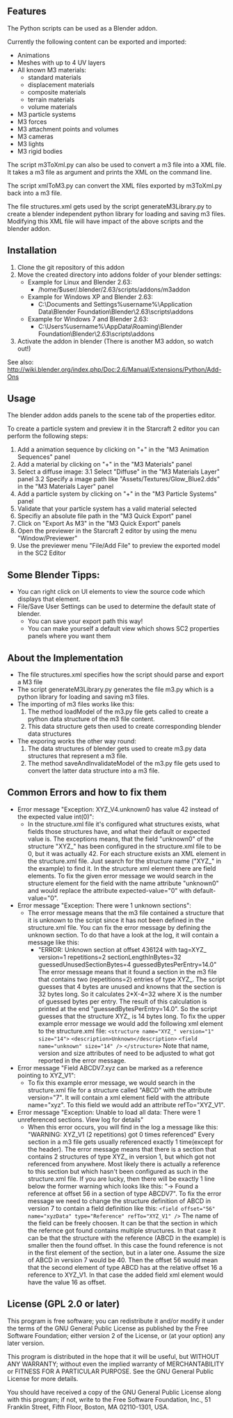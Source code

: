 Features
--------

The Python scripts can be used as a Blender addon.

Currently the following content can be exported and imported:

  * Animations
  * Meshes with up to 4 UV layers
  * All known M3 materials:
      * standard materials
      * displacement materials
      * composite materials
      * terrain materials
      * volume materials
  * M3 particle systems
  * M3 forces
  * M3 attachment points and volumes
  * M3 cameras
  * M3 lights
  * M3 rigid bodies

The script m3ToXml.py can also be used to convert a m3 file into a XML file. It
takes a m3 file as argument and prints the XML on the command line.

The script xmlToM3.py can convert the XML files exported by m3ToXml.py
back into a m3 file.

The file structures.xml gets used by the script generateM3Library.py to create
a blender independent python library for loading and saving m3 files.
Modifying this XML file will have impact of the above scripts and the blender addon.

Installation
------------
1. Clone the git repository of this addon
2. Move the created directory into addons folder of your blender settings:
   * Example for Linux and Blender 2.63: 
      * /home/$user/.blender/2.63/scripts/addons/m3addon
   * Example for Windows XP and Blender 2.63:
      * C:\Documents and Settings\%username%\Application Data\Blender Foundation\Blender\2.63\scripts\addons
   * Example for Windows 7 and Blender 2.63:
      * C:\Users\%username%\AppData\Roaming\Blender Foundation\Blender\2.63\scripts\addons
3. Activate the addon in blender (There is another M3 addon, so watch out!)

See also: http://wiki.blender.org/index.php/Doc:2.6/Manual/Extensions/Python/Add-Ons

Usage
-----

The blender addon adds panels to the scene tab of the properties editor.

To create a particle system and preview it in the Starcraft 2 editor you can perform the following steps:

1. Add a animation sequence by clicking on "+" in the "M3 Animation Sequences" panel
2. Add a material by clicking on "+" in the "M3 Materials" panel
3. Select a diffuse image:
3.1 Select "Diffuse" in the "M3 Materials Layer" panel
3.2 Specify a image path like "Assets/Textures/Glow_Blue2.dds" in the "M3 Materials Layer" panel
4. Add a particle system by clicking on "+" in the "M3 Particle Systems" panel
5. Validate that your particle system has a valid material selected
6. Specifiy an absolute file path in the "M3 Quick Export" panel
7. Click on "Export As M3" in the "M3 Quick Export" panels
8. Open the previewer in the Starcraft 2 editor by using the menu "Window/Previewer"
9. Use the previewer menu "File/Add File" to preview the exported model in the SC2 Editor

Some Blender Tipps:
-----------
* You can right click on UI elements to view the source code which displays that element. 
* File/Save User Settings can be used to determine the default state of blender.
  * You can save your export path this way!
  * You can make yourself a default view which shows SC2 properties panels where you want them

About the Implementation
------------------------

* The file structures.xml specifies how the script should parse and export a M3 file
* The script generateM3Library.py generates the file m3.py which is a python library for loading and saving m3 files.
* The importing of m3 files works like this:
  1. The method loadModel of the m3.py file gets called to create a python data structure of the m3 file content.
  2. This data structure gets then used to create corresponding blender data structures
* The exporing works the other way round:
  1. The data structures of blender gets used to create m3.py data structures that represent a m3 file.
  2. The method saveAndInvalidateModel of the m3.py file gets used to convert the latter data structure into a m3 file.


Common Errors and how to fix them
---------------------------------
* Error message "Exception: XYZ_V4.unknown0 has value 42 instead of the expected value int(0)":
    * In the structure.xml file it's configured what structures exists, what fields those structures have,
      and what their default or expected value is. The exceptions means, that the field "unknown0" of the structure "XYZ_" has
      been configured in the structure.xml file to be 0, but it was actually 42. For each structure exists an XML
      element in the structure.xml file. Just search for the structure name ("XYZ_" in the example) to find it. In the structure
      xml element there are field elements. To fix the given error message we would search in the structure element for the field with the name attribute "unknown0"
      and would replace the attribute expected-value="0" with default-value="0".
* Error message "Exception: There were 1 unknown sections":
    * The error message means that the m3 file contained a structure that it is unknown to the script since it has not been defined in the structure.xml file.
      You can fix the error message by defining the unknown section. To do that have a look at the log, it will contain a message like this:
         * "ERROR: Unknown section at offset 436124 with tag=XYZ_ version=1 repetitions=2 sectionLengthInBytes=32 guessedUnusedSectionBytes=4 guessedBytesPerEntry=14.0"
      The error message means that it found a section in the m3 file that contains two (repetitions=2) entries of type XYZ_.
      The script guesses that 4 bytes are unused and knowns that the section is 32 bytes long. So it calculates 2*X-4=32 where X is the number of guessed bytes per entry.
      The result of this calculation is printed at the end "guessedBytesPerEntry=14.0". So the script guesses that the structure XYZ_ is 14 bytes long.
      To fix the upper example error message we would add the following xml element to the structure.xml file:
      ``<structure name="XYZ_" version="1" size="14">``
          ``<description>Unknown</description>``
          ``<field name="unknown" size="14" />``
       ``</structure>``
      Note that name, version and size attributes of need to be adjusted to what got reported in the error message.
* Error message "Field ABCDV7.xyz can be marked as a reference pointing to XYZ_V1":
    * To fix this example error message, we would search in the structure.xml file for a structure called "ABCD" with the attribute version="7".
      It will contain a xml element field with the attribute name="xyz". To this field we would add an attribute refTo="XYZ_V1".
* Error message "Exception: Unable to load all data: There were 1 unreferenced sections. View log for details"
    * When this error occurs, you will find in the log a message like this: "WARNING: XYZ_V1 (2 repetitions) got 0 times referenced"
      Every section in a m3 file gets usually referenced exactly 1 time(except for the header). The error message means
      that there is a section that contains 2 structures of type XYZ_ in version 1, but which got not referenced from anywhere.
      Most likely there is actually a reference to this section but which hasn't been configured as such in the structure.xml file.
      If you are lucky, then there will be exactly 1 line below the former warning which looks like this:
      "-> Found a reference at offset 56 in a section of type ABCDV7". To fix the error message we need to change the structure
      definition of ABCD in version 7 to contain a field definition like this:
      `<field offset="56" name="xyzData" type="Reference" refTo="XYZ_V1" />`
      The name of the field can be freely choosen. It can be that the section in which the refernce got found contains
      multiple structures. In that case it can be that the structure with the reference (ABCD in the example) is smaller
      then the found offset. In this case the found reference is not in the first element of the section, but in a later one.
      Assume the size of ABCD in version 7 would be 40. Then the offset 56 would mean that the second element of type ABCD has at
      the relative offset 16 a reference to XYZ_V1. In that case the added field xml element would have the value 16 as offset.


License (GPL 2.0 or later)
--------------------------

This program is free software; you can redistribute it and/or
modify it under the terms of the GNU General Public License
as published by the Free Software Foundation; either version 2
of the License, or (at your option) any later version.

This program is distributed in the hope that it will be useful,
but WITHOUT ANY WARRANTY; without even the implied warranty of
MERCHANTABILITY or FITNESS FOR A PARTICULAR PURPOSE.  See the
GNU General Public License for more details.

You should have received a copy of the GNU General Public License
along with this program; if not, write to the Free Software Foundation,
Inc., 51 Franklin Street, Fifth Floor, Boston, MA 02110-1301, USA.